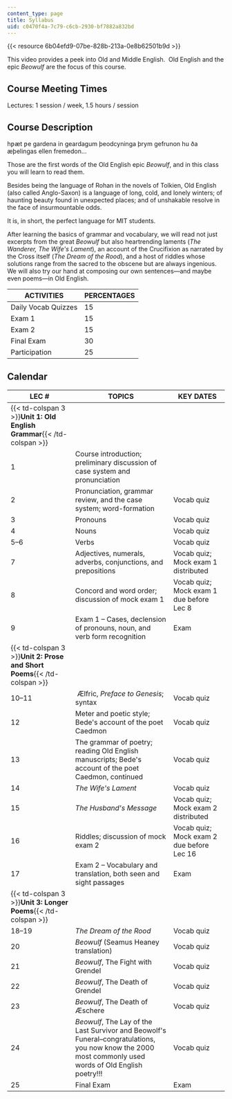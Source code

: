 ```yaml
---
content_type: page
title: Syllabus
uid: c0470f4a-7c79-c6cb-2930-bf7882a832bd
---
```


{{< resource 6b04efd9-07be-828b-213a-0e8b62501b9d >}}

This video provides a peek into Old and Middle English.  Old English and the epic _Beowulf_ are the focus of this course.

Course Meeting Times
--------------------

Lectures: 1 session / week, 1.5 hours / session

Course Description
------------------

hƿæt ƿe gardena in geardagum þeodcyninga þrym gefrunon hu ða æþelingas ellen fremedon…

Those are the first words of the Old English epic _Beowulf_, and in this class you will learn to read them.

Besides being the language of Rohan in the novels of Tolkien, Old English (also called Anglo-Saxon) is a language of long, cold, and lonely winters; of haunting beauty found in unexpected places; and of unshakable resolve in the face of insurmountable odds.

It is, in short, the perfect language for MIT students.

After learning the basics of grammar and vocabulary, we will read not just excerpts from the great _Beowulf_ but also heartrending laments (_The Wanderer, The Wife's Lament_), an account of the Crucifixion as narrated by the Cross itself (_The Dream of the Rood_), and a host of riddles whose solutions range from the sacred to the obscene but are always ingenious. We will also try our hand at composing our own sentences—and maybe even poems—in Old English.

| ACTIVITIES | PERCENTAGES |
| --- | --- |
| Daily Vocab Quizzes | 15 |
| Exam 1 | 15 |
| Exam 2 | 15 |
| Final Exam | 30 |
| Participation | 25 

Calendar
--------

| LEC # | TOPICS | KEY DATES |
| --- | --- | --- |
| {{< td-colspan 3 >}}**Unit 1: Old English Grammar**{{< /td-colspan >}} |||
| 1 | Course introduction; preliminary discussion of case system and pronunciation | &nbsp; |
| 2 | Pronunciation, grammar review, and the case system; word-formation | Vocab quiz |
| 3 | Pronouns | Vocab quiz |
| 4 | Nouns | Vocab quiz |
| 5–6 | Verbs | Vocab quiz |
| 7 | Adjectives, numerals, adverbs, conjunctions, and prepositions | Vocab quiz; Mock exam 1 distributed |
| 8 | Concord and word order; discussion of mock exam 1 | Vocab quiz; Mock exam 1 due before Lec 8 |
| 9 | Exam 1 – Cases, declension of pronouns, noun, and verb form recognition | Exam |
| {{< td-colspan 3 >}}**Unit 2: Prose and Short Poems**{{< /td-colspan >}} |||
| 10–11 |  Ælfric, _Preface to Genesis_; syntax | Vocab quiz |
| 12 | Meter and poetic style; Bede's account of the poet Caedmon | Vocab quiz |
| 13 | The grammar of poetry; reading Old English manuscripts; Bede's account of the poet Caedmon, continued | Vocab quiz |
| 14 | _The Wife's Lament_ | Vocab quiz |
| 15 | _The Husband's Message_ | Vocab quiz; Mock exam 2 distributed |
| 16 | Riddles; discussion of mock exam 2 | Vocab quiz; Mock exam 2 due before Lec 16 |
| 17 | Exam 2 – Vocabulary and translation, both seen and sight passages | Exam |
| {{< td-colspan 3 >}}**Unit 3: Longer Poems**{{< /td-colspan >}} |||
| 18–19 | _The Dream of the Rood_ | Vocab quiz |
| 20 | _Beowulf_ (Seamus Heaney translation) | Vocab quiz |
| 21 | _Beowulf_, The Fight with Grendel | Vocab quiz |
| 22 | _Beowulf_, The Death of Grendel | Vocab quiz |
| 23 | _Beowulf_, The Death of Æschere | Vocab quiz |
| 24 | _Beowulf_, The Lay of the Last Survivor and Beowolf's Funeral–congratulations, you now know the 2000 most commonly used words of Old English poetry!!! | Vocab quiz |
| 25 | Final Exam | Exam